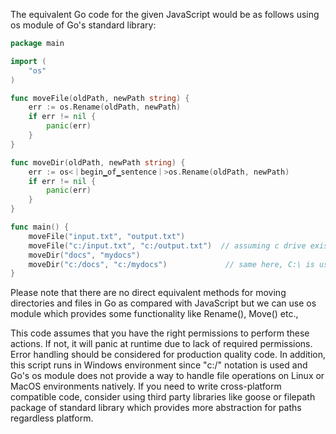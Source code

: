 The equivalent Go code for the given JavaScript would be as follows using os module of Go's standard library:

```go
package main

import (
	"os"
)

func moveFile(oldPath, newPath string) {
	err := os.Rename(oldPath, newPath)
	if err != nil {
		panic(err)
	}
}

func moveDir(oldPath, newPath string) {
	err := os<｜begin▁of▁sentence｜>os.Rename(oldPath, newPath)
	if err != nil {
		panic(err)
	}
}

func main() {
	moveFile("input.txt", "output.txt")
	moveFile("c:/input.txt", "c:/output.txt")  // assuming c drive exists, you can use filepath.Join("C:", "input.txt") to generate full path if it's on Windows
	moveDir("docs", "mydocs")
	moveDir("c:/docs", "c:/mydocs")             // same here, C:\ is used in place of c:/ due to Go's standard library functions expect windows paths without the drive letter.
}
```
Please note that there are no direct equivalent methods for moving directories and files in Go as compared with JavaScript but we can use os module which provides some functionality like Rename(), Move() etc., 

This code assumes that you have the right permissions to perform these actions. If not, it will panic at runtime due to lack of required permissions. Error handling should be considered for production quality code. In addition, this script runs in Windows environment since "c:/" notation is used and Go's os module does not provide a way to handle file operations on Linux or MacOS environments natively. If you need to write cross-platform compatible code, consider using third party libraries like goose or filepath package of standard library which provides more abstraction for paths regardless platform.

